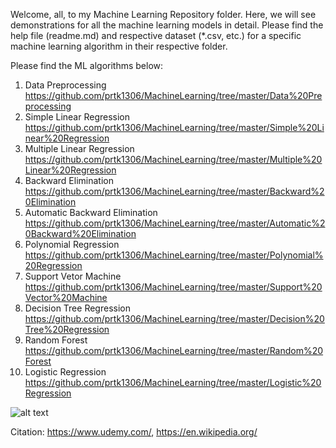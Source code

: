 Welcome, all, to my Machine Learning Repository folder. Here, we will see demonstrations for all the machine learning models in detail. Please find the help file (readme.md) and respective dataset (*.csv, etc.) for a specific machine learning algorithm in their respective folder.

Please find the ML algorithms below:

1. Data Preprocessing 					https://github.com/prtk1306/MachineLearning/tree/master/Data%20Preprocessing
2. Simple Linear Regression				https://github.com/prtk1306/MachineLearning/tree/master/Simple%20Linear%20Regression
3. Multiple Linear Regression			https://github.com/prtk1306/MachineLearning/tree/master/Multiple%20Linear%20Regression
4. Backward Elimination					https://github.com/prtk1306/MachineLearning/tree/master/Backward%20Elimination
5. Automatic Backward Elimination		https://github.com/prtk1306/MachineLearning/tree/master/Automatic%20Backward%20Elimination
6. Polynomial Regression				https://github.com/prtk1306/MachineLearning/tree/master/Polynomial%20Regression
7. Support Vetor Machine				https://github.com/prtk1306/MachineLearning/tree/master/Support%20Vector%20Machine				
8. Decision Tree Regression				https://github.com/prtk1306/MachineLearning/tree/master/Decision%20Tree%20Regression
9. Random Forest						https://github.com/prtk1306/MachineLearning/tree/master/Random%20Forest
10. Logistic Regression					https://github.com/prtk1306/MachineLearning/tree/master/Logistic%20Regression


![alt text](https://github.com/prtk1306/MachineLearning/blob/master/ML%20Logo.PNG "Machine Learning")

Citation: https://www.udemy.com/, https://en.wikipedia.org/